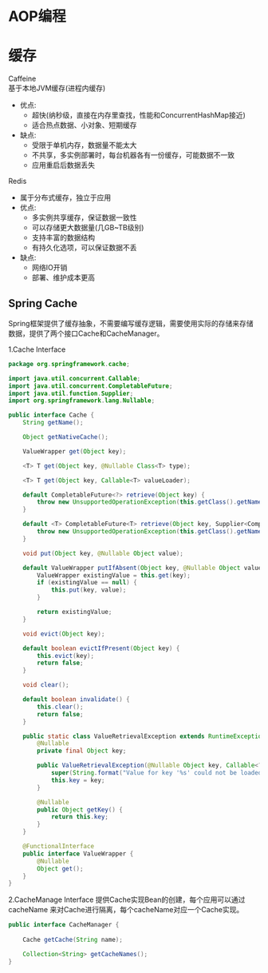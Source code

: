 # AOP编程

# 缓存
Caffeine  
基于本地JVM缓存(进程内缓存)  
- 优点:
  - 超快(纳秒级，直接在内存里查找，性能和ConcurrentHashMap接近)
  - 适合热点数据、小对象、短期缓存
- 缺点:  
  - 受限于单机内存，数据量不能太大
  - 不共享，多实例部署时，每台机器各有一份缓存，可能数据不一致
  - 应用重启后数据丢失
  
Redis
- 属于分布式缓存，独立于应用
- 优点:  
  - 多实例共享缓存，保证数据一致性
  - 可以存储更大数据量(几GB~TB级别)
  - 支持丰富的数据结构
  - 有持久化选项，可以保证数据不丢
- 缺点: 
  - 网络IO开销
  - 部署、维护成本更高

## Spring Cache
Spring框架提供了缓存抽象，不需要编写缓存逻辑，需要使用实际的存储来存储数据，提供了两个接口Cache和CacheManager。

1.Cache Interface
```java
package org.springframework.cache;

import java.util.concurrent.Callable;
import java.util.concurrent.CompletableFuture;
import java.util.function.Supplier;
import org.springframework.lang.Nullable;

public interface Cache {
    String getName();

    Object getNativeCache();

    ValueWrapper get(Object key);

    <T> T get(Object key, @Nullable Class<T> type);

    <T> T get(Object key, Callable<T> valueLoader);

    default CompletableFuture<?> retrieve(Object key) {
        throw new UnsupportedOperationException(this.getClass().getName() + " does not support CompletableFuture-based retrieval");
    }

    default <T> CompletableFuture<T> retrieve(Object key, Supplier<CompletableFuture<T>> valueLoader) {
        throw new UnsupportedOperationException(this.getClass().getName() + " does not support CompletableFuture-based retrieval");
    }

    void put(Object key, @Nullable Object value);

    default ValueWrapper putIfAbsent(Object key, @Nullable Object value) {
        ValueWrapper existingValue = this.get(key);
        if (existingValue == null) {
            this.put(key, value);
        }

        return existingValue;
    }

    void evict(Object key);

    default boolean evictIfPresent(Object key) {
        this.evict(key);
        return false;
    }

    void clear();

    default boolean invalidate() {
        this.clear();
        return false;
    }

    public static class ValueRetrievalException extends RuntimeException {
        @Nullable
        private final Object key;

        public ValueRetrievalException(@Nullable Object key, Callable<?> loader, @Nullable Throwable ex) {
            super(String.format("Value for key '%s' could not be loaded using '%s'", key, loader), ex);
            this.key = key;
        }

        @Nullable
        public Object getKey() {
            return this.key;
        }
    }

    @FunctionalInterface
    public interface ValueWrapper {
        @Nullable
        Object get();
    }
}

```

2.CacheManage Interface
提供Cache实现Bean的创建，每个应用可以通过cacheName
来对Cache进行隔离，每个cacheName对应一个Cache实现。
```java
public interface CacheManager {
    
    Cache getCache(String name);

    Collection<String> getCacheNames();
}

```